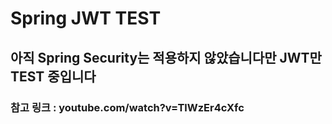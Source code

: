 # Spring JWT TEST

## 아직 Spring Security는 적용하지 않았습니다만 JWT만 TEST 중입니다

### 참고 링크 : youtube.com/watch?v=TlWzEr4cXfc